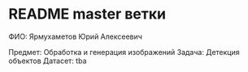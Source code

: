 # README master ветки
ФИО: Ярмухаметов Юрий Алексеевич

Предмет: Обработка и генерация изображений
Задача: Детекция объектов
Датасет: tba
